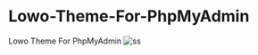 # Lowo-Theme-For-PhpMyAdmin
Lowo Theme For PhpMyAdmin
![ss](https://user-images.githubusercontent.com/124746574/217400516-cb6cb64e-1cad-4b42-9cc8-d7d1c69bfa89.png)
